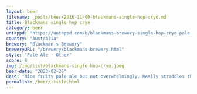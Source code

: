 ```yaml
---
layout: beer
filename: _posts/beer/2016-11-09-blackmans-single-hop-cryo.md
title: Blackmans single hop cryo
category: beer
untappd: "https://untappd.com/b/blackmans-brewery-single-hop-cryo-pale-hbc-586/5112821"
country: "Australia"
brewery: "Blackman's Brewery"
breweryURL: "/brewery/blackmans-brewery.html"
style: "Pale Ale - Other"
score: 8
img: /img/list/blackmans-single-hop-cryo.jpeg
beer-date: "2023-02-26"
desc: "Nice fruity pale ale but not overwhelmingly. Really straddles the line between flavour and being good for a session"
permalink: /beer/:title.html
---
```

